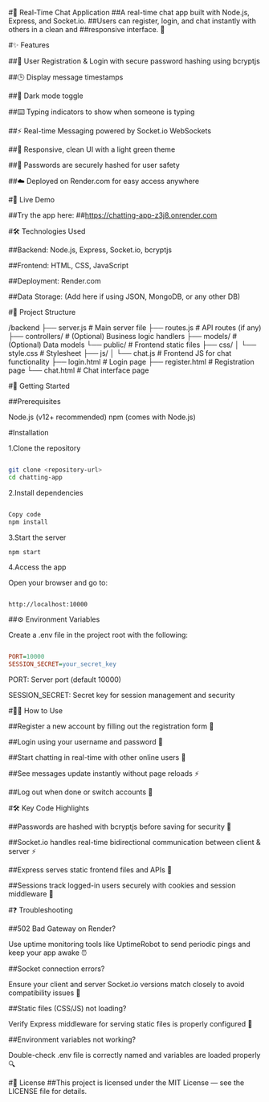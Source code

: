 #💬 Real-Time Chat Application
##A real-time chat app built with Node.js, Express, and Socket.io.
##Users can register, login, and chat instantly with others in a clean and ##responsive interface. 🚀

#✨ Features

##📝 User Registration & Login with secure password hashing using bcryptjs

##🕒 Display message timestamps

##🌙 Dark mode toggle

##⌨️ Typing indicators to show when someone is typing

##⚡ Real-time Messaging powered by Socket.io WebSockets

##🎨 Responsive, clean UI with a light green theme

##🔐 Passwords are securely hashed for user safety

##☁️ Deployed on Render.com for easy access anywhere


#🔗 Live Demo

##Try the app here:
##https://chatting-app-z3j8.onrender.com


#🛠 Technologies Used

##Backend: Node.js, Express, Socket.io, bcryptjs

##Frontend: HTML, CSS, JavaScript

##Deployment: Render.com

##Data Storage: (Add here if using JSON, MongoDB, or any other DB)



#📂 Project Structure


/backend
  ├── server.js            # Main server file
  ├── routes.js            # API routes (if any)
  ├── controllers/         # (Optional) Business logic handlers
  ├── models/              # (Optional) Data models
  └── public/              # Frontend static files
      ├── css/
      │   └── style.css    # Stylesheet
      ├── js/
      │   └── chat.js      # Frontend JS for chat functionality
      ├── login.html       # Login page
      ├── register.html    # Registration page
      └── chat.html        # Chat interface page


#🚀 Getting Started

##Prerequisites

Node.js (v12+ recommended)
npm (comes with Node.js)

#Installation

1.Clone the repository

```bash

git clone <repository-url>
cd chatting-app
```

2.Install dependencies

```bash

Copy code
npm install
```

3.Start the server

```bash
npm start
```

4.Access the app

Open your browser and go to:

```arduino

http://localhost:10000
```

##⚙️ Environment Variables

Create a .env file in the project root with the following:

```ini

PORT=10000
SESSION_SECRET=your_secret_key
```
PORT: Server port (default 10000)

SESSION_SECRET: Secret key for session management and security


#🧑‍💻 How to Use

##Register a new account by filling out the registration form 📝

##Login using your username and password 🔐

##Start chatting in real-time with other online users 💬

##See messages update instantly without page reloads ⚡

##Log out when done or switch accounts 🔄


#🛠 Key Code Highlights


##Passwords are hashed with bcryptjs before saving for security 🔐

##Socket.io handles real-time bidirectional communication between client & server ⚡

##Express serves static frontend files and APIs 🚦

##Sessions track logged-in users securely with cookies and session middleware 🔑

#❓ Troubleshooting

##502 Bad Gateway on Render?

Use uptime monitoring tools like UptimeRobot to send periodic pings and keep your app awake ⏰

##Socket connection errors?

Ensure your client and server Socket.io versions match closely to avoid compatibility issues 🔄

##Static files (CSS/JS) not loading?

Verify Express middleware for serving static files is properly configured 📂

##Environment variables not working?

Double-check .env file is correctly named and variables are loaded properly 🔍



#📄 License
##This project is licensed under the MIT License — see the LICENSE file for details.

